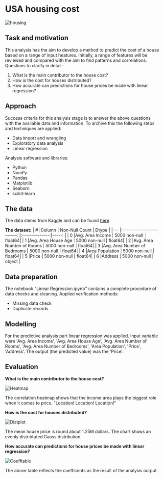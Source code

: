 # USA housing cost
![housing](https://static.wixstatic.com/media/7090dd_ba53ce486fda4a8683d525b577bc4ab9~mv2.gif)

## Task and motivation <a name="motivation"></a>
This analysis has the aim to develop a method to predict the cost of a house based on a range of input heatures. Initially, a range of features will be reviewed and compared with the aim to find patterns and correlations.
Questions to clarify in detail:
1) What is the main contributor to the house cost?
2) How is the cost for houses distributed?
3) How accurate can predictions for house prices be made with linear regression?

## Approach <a name="approach"></a>
Success criteria for this analysis stage is to answer the above questions with the available data and information. To archive this the following steps and techniques are applied:
- Data import and wrangling
- Exploratory data analysis
- Linear regression

Analysis software and libraries:
- Python
- NumPy
- Pandas
- Matplotlib
- Seaborn
- scikit-learn

## The data <a name="data"></a>
The data stems from Kaggle and can be found [here](https://www.kaggle.com/aariyan101/usa-housingcsv).

**The dataset:**
| #   |Column                       | Non-Null Count | Dtype  |
|---  |:------------------------:   |:--------------:|-----:  |
| 0   |Avg. Area Income             | 5000 non-null  | float64|
| 1   |Avg. Area House Age          | 5000 non-null  | float64|
| 2   |Avg. Area Number of Rooms    | 5000 non-null  | float64|
| 3   |Avg. Area Number of Bedrooms | 5000 non-null  | float64|
| 4   |Area Population              | 5000 non-null  | float64|
| 5   |Price                        | 5000 non-null  | float64|
| 6   |Address                      | 5000 non-null  | object |

## Data preparation <a name="preparation"></a>
The notebook "Linear Regression.ipynb" contains a complete procedure of data checks and cleaning. Applied verification methods:
- Missing data check
- Duplicate records

## Modelling <a name="modelling"></a>
For the predictive analysis part linear regression was applied. Input variable were 'Avg. Area Income', 'Avg. Area House Age', 'Avg. Area Number of Rooms', 'Avg. Area Number of Bedrooms', 'Area Population', 'Price', 'Address'. The output (the predicted value) was the 'Price'.

## Evaluation
**What is the main contributor to the house cost?**

![Heatmap](https://github.com/LarsTinnefeld/USA_housing_cost/blob/main/Correlation%20heatmap.png?raw=true)

The correlation heatmap shows that the income area plays the biggest role when it comes to price. "Location! Location! Location!"

**How is the cost for houses distributed?**

![Distplot](https://github.com/LarsTinnefeld/USA_housing_cost/blob/main/Price%20distribution.png?raw=true)

The mean house price is round about 1.25M dollars. The chart shows an evenly distribtuted Gauss distribution.

**How accurate can predictions for house prices be made with linear regression?**

![Coefftable](https://github.com/LarsTinnefeld/USA_housing_cost/blob/main/Coeff%20table.PNG?raw=true)

The above table reflects the coefficents as the result of the analysis output.
